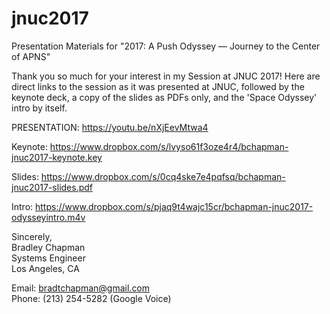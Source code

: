 # jnuc2017
Presentation Materials for "2017: A Push Odyssey — Journey to the Center of APNS"

Thank you so much for your interest in my Session at JNUC 2017!  Here are direct links to the session as it was presented at JNUC, followed by the keynote deck, a copy of the slides as PDFs only, and the 'Space Odyssey' intro by itself.

PRESENTATION: https://youtu.be/nXjEevMtwa4

Keynote: https://www.dropbox.com/s/lvyso61f3oze4r4/bchapman-jnuc2017-keynote.key

Slides: https://www.dropbox.com/s/0cq4ske7e4pqfsq/bchapman-jnuc2017-slides.pdf

Intro: https://www.dropbox.com/s/pjaq9t4wajc15cr/bchapman-jnuc2017-odysseyintro.m4v


Sincerely,  
Bradley Chapman  
Systems Engineer  
Los Angeles, CA  

Email: bradtchapman@gmail.com  
Phone: (213) 254-5282  (Google Voice)  

